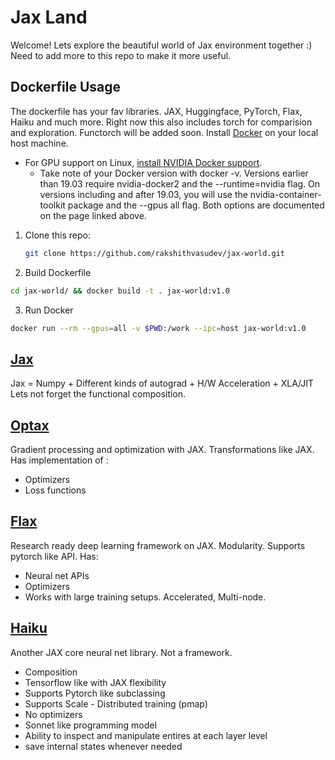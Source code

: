 # Jax Land
Welcome! Lets explore the beautiful world of Jax environment together :)
Need to add more to this repo to make it more useful.



## Dockerfile Usage
The dockerfile has your fav libraries. JAX, Huggingface, PyTorch, Flax, Haiku and much more.
Right now this also includes torch for comparision and exploration. Functorch will be added soon.
Install [Docker](https://docs.docker.com/get-docker/) on your local host machine.

- For GPU support on Linux, [install NVIDIA Docker support](https://github.com/NVIDIA/nvidia-docker).
   - Take note of your Docker version with docker -v. Versions earlier than 19.03 require nvidia-docker2 and the --runtime=nvidia flag. On versions including and after 19.03, you will use the nvidia-container-toolkit package and the --gpus all flag. Both options are documented on the page linked above.


1. Clone this repo:

   ```bash
   git clone https://github.com/rakshithvasudev/jax-world.git 
   ```

2. Build Dockerfile

```bash
cd jax-world/ && docker build -t . jax-world:v1.0
```

3. Run Docker
``` bash 
docker run --rm --gpus=all -v $PWD:/work --ipc=host jax-world:v1.0
```

	

## [Jax](https://github.com/google/jax)
Jax = Numpy + Different kinds of autograd  + H/W Acceleration + XLA/JIT
Lets not forget the functional composition.

## [Optax](https://github.com/deepmind/optax)
Gradient processing and optimization with JAX. Transformations like JAX. Has implementation of :
- Optimizers 
- Loss functions

## [Flax](https://github.com/google/jax#transformations)
Research ready deep learning framework on JAX. Modularity. Supports pytorch like API. Has:
- Neural net APIs
- Optimizers
- Works with large training setups. Accelerated, Multi-node.

## [Haiku](https://github.com/deepmind/dm-haiku)
Another JAX core neural net library. Not a framework.
- Composition
- Tensorflow like with JAX flexibility
- Supports Pytorch like subclassing
- Supports Scale - Distributed training (pmap)
- No optimizers
- Sonnet like programming model
- Ability to inspect and manipulate entires at each layer level
- save internal states whenever needed





